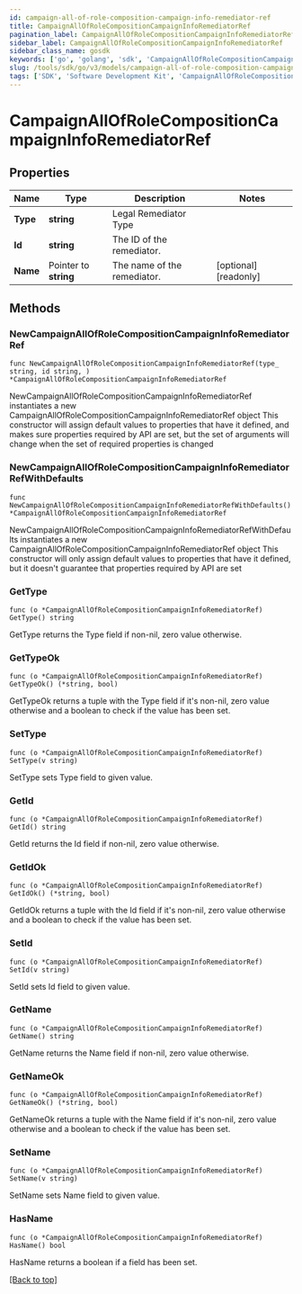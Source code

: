 ```yaml
---
id: campaign-all-of-role-composition-campaign-info-remediator-ref
title: CampaignAllOfRoleCompositionCampaignInfoRemediatorRef
pagination_label: CampaignAllOfRoleCompositionCampaignInfoRemediatorRef
sidebar_label: CampaignAllOfRoleCompositionCampaignInfoRemediatorRef
sidebar_class_name: gosdk
keywords: ['go', 'golang', 'sdk', 'CampaignAllOfRoleCompositionCampaignInfoRemediatorRef'] 
slug: /tools/sdk/go/v3/models/campaign-all-of-role-composition-campaign-info-remediator-ref
tags: ['SDK', 'Software Development Kit', 'CampaignAllOfRoleCompositionCampaignInfoRemediatorRef']
---
```


# CampaignAllOfRoleCompositionCampaignInfoRemediatorRef

## Properties

Name | Type | Description | Notes
------------ | ------------- | ------------- | -------------
**Type** |  **string** | Legal Remediator Type | 
**Id** |  **string** | The ID of the remediator. | 
**Name** |  Pointer to **string** | The name of the remediator. | [optional] [readonly] 

## Methods

### NewCampaignAllOfRoleCompositionCampaignInfoRemediatorRef

`func NewCampaignAllOfRoleCompositionCampaignInfoRemediatorRef(type_ string, id string, ) *CampaignAllOfRoleCompositionCampaignInfoRemediatorRef`

NewCampaignAllOfRoleCompositionCampaignInfoRemediatorRef instantiates a new CampaignAllOfRoleCompositionCampaignInfoRemediatorRef object
This constructor will assign default values to properties that have it defined,
and makes sure properties required by API are set, but the set of arguments
will change when the set of required properties is changed

### NewCampaignAllOfRoleCompositionCampaignInfoRemediatorRefWithDefaults

`func NewCampaignAllOfRoleCompositionCampaignInfoRemediatorRefWithDefaults() *CampaignAllOfRoleCompositionCampaignInfoRemediatorRef`

NewCampaignAllOfRoleCompositionCampaignInfoRemediatorRefWithDefaults instantiates a new CampaignAllOfRoleCompositionCampaignInfoRemediatorRef object
This constructor will only assign default values to properties that have it defined,
but it doesn't guarantee that properties required by API are set

### GetType

`func (o *CampaignAllOfRoleCompositionCampaignInfoRemediatorRef) GetType() string`

GetType returns the Type field if non-nil, zero value otherwise.

### GetTypeOk

`func (o *CampaignAllOfRoleCompositionCampaignInfoRemediatorRef) GetTypeOk() (*string, bool)`

GetTypeOk returns a tuple with the Type field if it's non-nil, zero value otherwise
and a boolean to check if the value has been set.

### SetType

`func (o *CampaignAllOfRoleCompositionCampaignInfoRemediatorRef) SetType(v string)`

SetType sets Type field to given value.


### GetId

`func (o *CampaignAllOfRoleCompositionCampaignInfoRemediatorRef) GetId() string`

GetId returns the Id field if non-nil, zero value otherwise.

### GetIdOk

`func (o *CampaignAllOfRoleCompositionCampaignInfoRemediatorRef) GetIdOk() (*string, bool)`

GetIdOk returns a tuple with the Id field if it's non-nil, zero value otherwise
and a boolean to check if the value has been set.

### SetId

`func (o *CampaignAllOfRoleCompositionCampaignInfoRemediatorRef) SetId(v string)`

SetId sets Id field to given value.


### GetName

`func (o *CampaignAllOfRoleCompositionCampaignInfoRemediatorRef) GetName() string`

GetName returns the Name field if non-nil, zero value otherwise.

### GetNameOk

`func (o *CampaignAllOfRoleCompositionCampaignInfoRemediatorRef) GetNameOk() (*string, bool)`

GetNameOk returns a tuple with the Name field if it's non-nil, zero value otherwise
and a boolean to check if the value has been set.

### SetName

`func (o *CampaignAllOfRoleCompositionCampaignInfoRemediatorRef) SetName(v string)`

SetName sets Name field to given value.

### HasName

`func (o *CampaignAllOfRoleCompositionCampaignInfoRemediatorRef) HasName() bool`

HasName returns a boolean if a field has been set.


[[Back to top]](#) 


